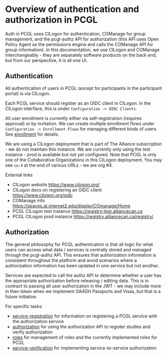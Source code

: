 # Overview of authentication and authorization in PCGL

Auth in PCGL uses CILogon for authentication, COManage for group management, and the pcgl-authz API for authorization (this API uses Open Policy Agent as the permissions engine and calls the COManage API for group information). In this documentation, we use CILogon and COManage interchangeably - they are separately software products on the back end, but from our perspective, it is all one UI.


## Authentication

All authentication of users in PCGL (except for participants in the participant portal) is via CILogon.

Each PCGL service should register as an OIDC client in CILogon. In the CILogon interface, this is under `Configuration -> OIDC Clients`.

All user enrollment is currently either via self-registration (requires approval) or by invitation. We can create multiple enrollment flows under `Configuration -> Enrollment Flows` for managing different kinds of users. See [enrollment](/docs/enrollment.md) for details.

We are using a CILogon deployment that is part of The Alliance subscription - we do not maintain this instance. We are currently only using the test instance - prod is available but not yet configured. Note that PCGL is only one of the Collaborative Organizations in this CILogon deployment. You may see `co:4` at the end of various URLs - we are org #4.

External links
* CILogon website https://www.cilogon.org/
* CILogon docs on registering an OIDC client https://www.cilogon.org/oidc
* COManage info https://spaces.at.internet2.edu/display/COmanage/Home
* PCGL CILogon test instance https://registry-test.alliancecan.ca
* PCGL CILogon prod instance https://registry.alliancecan.ca/registry/

## Authorization

The general philosophy for PCGL authentication is that all logic for what users can access what data / services is centrally stored and managed through the pcgl-authz API. This ensures that authorization information is consistent throughout the platform and avoid scenarios where a authorization information has been updated in one service but not another.

Services are expected to call the authz API to determine whether a user has the appropriate authorization before releasing / editing data. This is in contract to passing all user authorization in the JWT - we may include more in then token when we implement GA4GH Passports and Visas, but that is a future initiative.

For specific tasks:

* [service-registration](/docs/service-registration.md) for information on registering a PCGL service with the authorization service
* [authorization](/docs/authorization.md) for using the authorization API to register studies and verify authorization
* [roles](/docs/roles.md) for management of roles and the currently implemented roles for PCGL
* [service-verification](/docs/service-verification.md) for implementing service-to-service authorization
